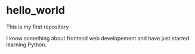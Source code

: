 # hello_world
This is my first repository

I know something about frontend web developement and have just started learning Python.
